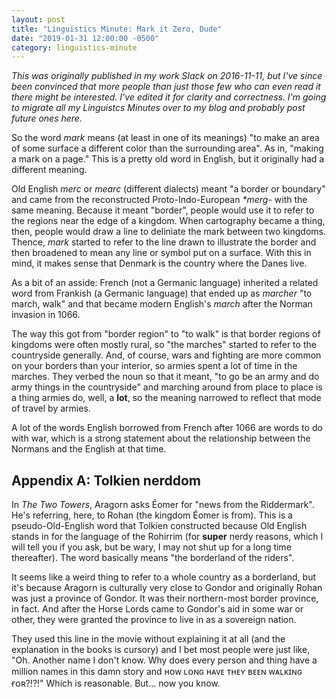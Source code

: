 ```yaml
---
layout: post
title: "Linguistics Minute: Mark it Zero, Dude"
date: "2019-01-31 12:00:00 -0500"
category: linguistics-minute
---
```

_This was originally published in my work Slack on 2016-11-11, but I've since
been convinced that more people than just those few who can even read it there
might be interested. I've edited it for clarity and correctness. I'm going to
migrate all my Linguistcs Minutes over to my blog and probably post future ones
here._

So the word _mark_ means (at least in one of its meanings) "to make an area of
some surface a different color than the surrounding area". As in, "making a mark
on a page." This is a pretty old word in English, but it originally had a
different meaning.

Old English _merc_ or _mearc_ (different dialects) meant "a border or boundary"
and came from the reconstructed Proto-Indo-European _\*merg-_ with the same
meaning.  Because it meant "border", people would use it to refer to the regions
near the edge of a kingdom. When cartography became a thing, then, people would
draw a line to deliniate the mark between two kingdoms. Thence, _mark_ started
to refer to the line drawn to illustrate the border and then broadened to mean
any line or symbol put on a surface. With this in mind, it makes sense that
Denmark is the country where the Danes live.

As a bit of an asside: French (not a Germanic language) inherited a related word
from Frankish (a Germanic language) that ended up as _marcher_ "to march, walk"
and that became modern English's _march_ after the Norman invasion in 1066.

The way this got from "border region" to "to walk" is that border regions of
kingdoms were often mostly rural, so "the marches" started to refer to the
countryside generally. And, of course, wars and fighting are more common on your
borders than your interior, so armies spent a lot of time in the marches. They
verbed the noun so that it meant, "to go be an army and do army things in the
countryside" and marching around from place to place is a thing armies do, well,
a **lot**, so the meaning narrowed to reflect that mode of travel by armies.

A lot of the words English borrowed from French after 1066 are words to do with
war, which is a strong statement about the relationship between the Normans and
the English at that time.


## Appendix A: Tolkien nerddom

In _The Two Towers_, Aragorn asks Éomer for "news from the Riddermark". He's
referring, here, to Rohan (the kingdom Éomer is from). This is a
pseudo-Old-English word that Tolkien constructed because Old English stands in
for the language of the Rohirrim (for **super** nerdy reasons, which I will tell
you if you ask, but be wary, I may not shut up for a long time thereafter). The
word basically means "the borderland of the riders".

It seems like a weird thing to refer to a whole country as a borderland, but
it's because Aragorn is culturally very close to Gondor and originally Rohan was
just a province of Gondor. It was their northern-most border province, in fact.
And after the Horse Lords came to Gondor's aid in some war or other, they were
granted the province to live in as a sovereign nation.

They used this line in the movie without explaining it at all (and the
explanation in the books is cursory) and I bet most people were just like, "Oh.
Another name I don't know. Why does every person and thing have a million names
in this damn story and ʜᴏᴡ ʟᴏɴɢ ʜᴀᴠᴇ ᴛʜᴇʏ ʙᴇᴇɴ ᴡᴀʟᴋɪɴɢ ғᴏʀ?!?!" Which is
reasonable. But… now you know.
